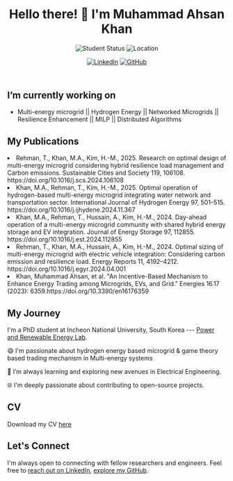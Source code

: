 
<html lang="en">
<head>
  <meta charset="UTF-8">
  <meta name="viewport" content="width=device-width, initial-scale=1.0">
  <link rel="stylesheet" href="style.css">
</head>
<body>

<header>
  <h1>Hello there! 👋 I'm Muhammad Ahsan Khan</h1>
  <p>
    <img src="https://img.shields.io/badge/PhD%20Student-Electrical%20Engineering-blue" alt="Student Status">
    <img src="https://img.shields.io/badge/Location-South%20Korea-green" alt="Location">
  </p>
  <p>
    <a href="https://www.linkedin.com/in/muhammad-ahsan-khan-88a952140/" target="_blank"><img src="https://img.shields.io/badge/LinkedIn-Connect-blue?logo=linkedin&logoColor=white&style=flat-square" alt="LinkedIn"></a>
    <a href="https://github.com/Ahsantareen" target="_blank"><img src="https://img.shields.io/badge/GitHub-Follow-181717?logo=github&style=flat-square" alt="GitHub"></a>
<!--     <a href="https://medium.com/@talharehman.mtrkt" target="_blank"><img src="https://img.shields.io/badge/Medium-Follow-lightgrey?logo=medium&style=flat-square" alt="Medium"></a> -->
  </p>
</header>

<section id="currently-working">
  <h2>I’m currently working on</h2>
  <ul>
    <li>Multi-energy microgrid || Hydrogen Energy || Networked Microgrids || Resilience Enhancement || MILP || Distributed Algorithms </li>
  </ul>
</section>


<section id="publications">
  <h2>My Publications</h2>
   
  <li>Rehman, T., Khan, M.A., Kim, H.-M., 2025. Research on optimal design of multi-energy microgrid considering hybrid resilience load management and Carbon emissions. Sustainable Cities and Society 119, 106108. https://doi.org/10.1016/j.scs.2024.106108</li>
   <li>Khan, M.A., Rehman, T., Kim, H.-M., 2025. Optimal operation of hydrogen-based multi-energy microgrid integrating water network and transportation sector. International Journal of Hydrogen Energy 97, 501–515. https://doi.org/10.1016/j.ijhydene.2024.11.367</li>
    <li>Khan, M.A., Rehman, T., Hussain, A., Kim, H.-M., 2024. Day-ahead operation of a multi-energy microgrid community with shared hybrid energy storage and EV integration. Journal of Energy Storage 97, 112855. https://doi.org/10.1016/j.est.2024.112855</li>
     <li>Rehman, T., Khan, M.A., Hussain, A., Kim, H.-M., 2024. Optimal sizing of multi-energy microgrid with electric vehicle integration: Considering carbon emission and resilience load. Energy Reports 11, 4192–4212. https://doi.org/10.1016/j.egyr.2024.04.001</li>
  <li>Khan, Muhammad Ahsan, et al. "An Incentive-Based Mechanism to Enhance Energy Trading among Microgrids, EVs, and Grid." Energies 16.17 (2023): 6359.https://doi.org/10.3390/en16176359</li>
  
  
 
  
  

<section id="education-and-journey">
  <h2>My Journey</h2>
  <p>
    I'm a PhD student at Incheon National University, South Korea --- <a href="https://hvdcmicrogrid.wixsite.com/powerlab">Power and Renewable Energy Lab</a>.
  </p>
  <p>
    😄 I'm passionate about hydrogen energy based microgrid & game theory based trading mechanism in Multi-energy systems
  </p>
  <p>
    🌱 I’m always learning and exploring new avenues in Electrical Engineering.
  </p>
  <p>
    🌐 I'm deeply passionate about contributing to open-source projects.
  </p>
</section>




<section id="cv">
  <h2>CV</h2>
  <p>Download my CV <a href="https://github.com/user-attachments/files/19023708/Ahsan.Resume.pdf">here</a></p>
</section>

<footer>
  <h2>Let's Connect</h2>
  <p>I'm always open to connecting with fellow researchers and engineers. Feel free to <a href="https://www.linkedin.com/in/muhammad-ahsan-khan-88a952140/" target="_blank">reach out on LinkedIn</a>, <a href="https://github.com/Ahsantareen" target="_blank">explore my GitHub</a>.</p>
</footer>

</body>
</html>
